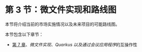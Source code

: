 # 第 3 节：微文件实现和路线图

本节将介绍当前的市场实施情况以及未来项目的可能路线图。

本节包含以下章节：

*   [第 7 章](07.html)、*微文件实现、Quarkus 以及通过会议应用程序*的互操作性